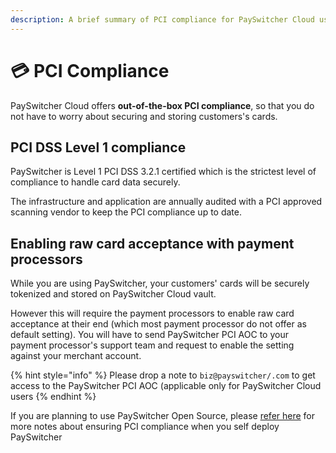 ```yaml
---
description: A brief summary of PCI compliance for PaySwitcher Cloud users
---
```


# 💳 PCI Compliance

PaySwitcher Cloud offers **out-of-the-box PCI compliance**, so that you do not have to worry about securing and storing customers's cards.

## PCI DSS Level 1 compliance <a href="#docs-internal-guid-959e0903-7fff-fc13-1542-001b2640a715" id="docs-internal-guid-959e0903-7fff-fc13-1542-001b2640a715"></a>

PaySwitcher is Level 1 PCI DSS 3.2.1 certified which is the strictest level of compliance to handle card data securely.

The infrastructure and application are annually audited with a PCI approved scanning vendor to keep the PCI compliance up to date.

## Enabling raw card acceptance with payment processors <a href="#docs-internal-guid-959e0903-7fff-fc13-1542-001b2640a715" id="docs-internal-guid-959e0903-7fff-fc13-1542-001b2640a715"></a>

While you are using PaySwitcher, your customers' cards will be securely tokenized and stored on PaySwitcher Cloud vault.

However this will require the payment processors to enable raw card acceptance at their end (which most payment processor do not offer as default setting). You will have to send PaySwitcher PCI AOC to your payment processor's support team and request to enable the setting against your merchant account.

{% hint style="info" %}
Please drop a note to `biz@payswitcher/.com` to get access to the PaySwitcher PCI AOC (applicable only for PaySwitcher Cloud users
{% endhint %}

If you are planning to use PaySwitcher Open Source, please [refer here](broken-reference) for more notes about ensuring PCI compliance when you self deploy PaySwitcher
